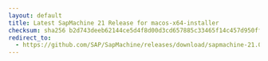 ```yaml
---
layout: default
title: Latest SapMachine 21 Release for macos-x64-installer
checksum: sha256 b2d743deeb62144ce5d4f8d00d3cd657885c33465f14c457d950ffa3aeb11db2
redirect_to:
  - https://github.com/SAP/SapMachine/releases/download/sapmachine-21.0.7/sapmachine-jdk-21.0.7_macos-x64_bin.dmg
---
```

